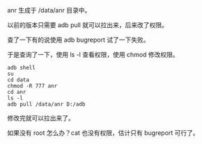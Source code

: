 anr 生成于 /data/anr 目录中。

以前的版本只需要 adb pull 就可以拉出来，后来改了权限。

查了一下有的说使用 adb bugreport 试了一下失败。

于是查询了一下，使用 ls -l 查看权限，使用 chmod 修改权限。

    adb shell
    su
    cd data
    chmod -R 777 anr
    cd anr
    ls -l
    adb pull /data/anr D:/adb
    
修改完就可以拉出来了。

如果没有 root 怎么办？cat 也没有权限，估计只有 bugreport 可行了。